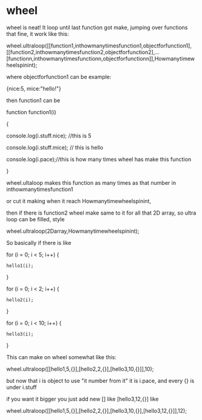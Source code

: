 # wheel
wheel is neat!
It loop until last function got make, jumping over functions that fine, it work like this:

wheel.ultraloop([[function1,inthowmanytimesfunction1,objectforfunction1],[[function2,inthowmanytimesfunction2,objectforfunction2],... [functionn,inthowmanytimesfunctionn,objectforfunctionn]],Howmanytimewheelspinint);

where objectforfunction1 can be example:

{nice:5, mice:"hello!"}

then function1 can be

function function1(i)

{

console.log(i.stuff.nice); //this is 5

console.log(i.stuff.mice); // this is hello

console.log(i.pace);//this is how many times wheel has make this function

}

wheel.ultaloop makes this function as many times as that number in inthowmanytimesfunction1

or cut it making when it reach Howmanytimewheelspinint,

then if there is function2 wheel make same to it for all that 2D array, so ultra loop can be filled, style


wheel.ultraloop(2Darray,Howmanytimewheelspinint);

So basically if there is like

for (i = 0; i < 5; i++) {

    hello1(i);
    
}

for (i = 0; i < 2; i++) { 

    hello2(i);
    
}

for (i = 0; i < 10; i++) { 

    hello3(i);
    
}

This can make on wheel somewhat like this:

wheel.ultraloop([[hello1,5,{}],[hello2,2,{}],[hello3,10,{}]],10);

but now that i is object to use "it number from it" it is i.pace, and every {} is under i.stuff  

if you want it bigger you just add new [] like [hello3,12,{}] like

wheel.ultraloop([[hello1,5,{}],[hello2,2,{}],[hello3,10,{}],[hello3,12,{}]],12);

